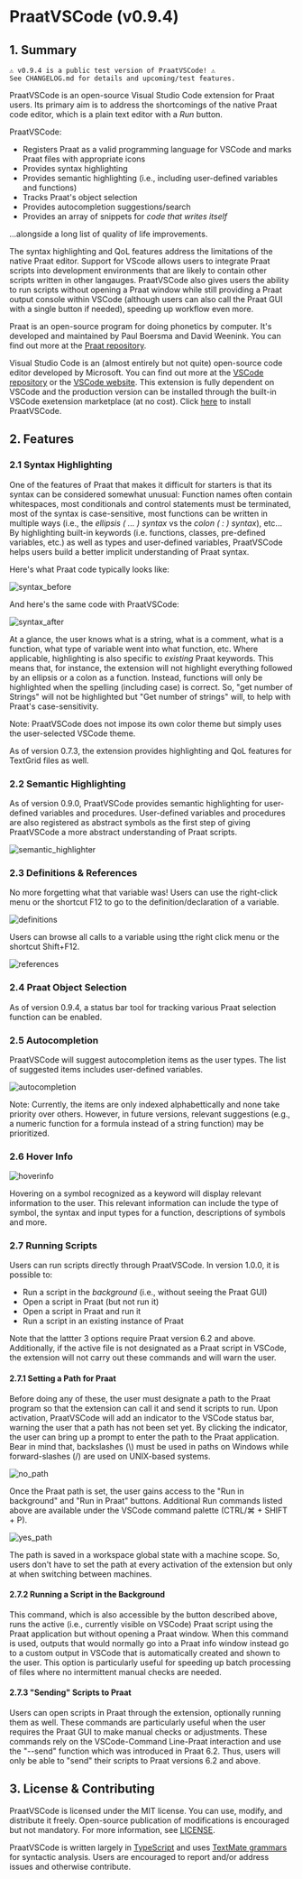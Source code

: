 # PraatVSCode (v0.9.4)

## 1. Summary

    ⚠️ v0.9.4 is a public test version of PraatVSCode! ⚠️
    See CHANGELOG.md for details and upcoming/test features.

PraatVSCode is an open-source Visual Studio Code extension for Praat users. Its primary aim is to address the shortcomings of the native Praat code editor, which is a plain text editor with a *Run* button.

PraatVSCode:

- Registers Praat as a valid programming language for VSCode and marks Praat files with appropriate icons
- Provides syntax highlighting
- Provides semantic highlighting (i.e., including user-defined variables and functions)
- Tracks Praat's object selection
- Provides autocompletion suggestions/search
- Provides an array of snippets for *code that writes itself*

...alongside a long list of quality of life improvements.

The syntax highlighting and QoL features address the limitations of the native Praat editor. Support for VScode allows users to integrate Praat scripts into development environments that are likely to contain other scripts written in other langauges. PraatVSCode also gives users the ability to run scripts without opening a Praat window while still providing a Praat output console within VSCode (although users can also call the Praat GUI with a single button if needed), speeding up workflow even more.

Praat is an open-source program for doing phonetics by computer. It's developed and maintained by Paul Boersma and David Weenink. You can find out more at the [Praat repository](https://github.com/praat/praat).

Visual Studio Code is an (almost entirely but not quite) open-source code editor developed by Microsoft. You can find out more at the [VSCode repository](https://github.com/microsoft/vscode) or the [VSCode website](https://code.visualstudio.com/). This extension is fully dependent on VSCode and the production version can be installed through the built-in VSCode exetension marketplace (at no cost). Click [here](https://marketplace.visualstudio.com/items?itemName=OrhunUlusahin.praatvscode) to install PraatVSCode.

## 2. Features

### 2.1 Syntax Highlighting

One of the features of Praat that makes it difficult for starters is that its syntax can be considered somewhat unusual: Function names often contain whitespaces, most conditionals and control statements must be terminated, most of the syntax is case-sensitive, most functions can be written in multiple ways (i.e., the *ellipsis ( ... ) syntax* vs the *colon ( : ) syntax*), etc... By highlighting built-in keywords (i.e. functions, classes, pre-defined variables, etc.) as well as types and user-defined variables, PraatVSCode helps users build a better implicit understanding of Praat syntax.

Here's what Praat code typically looks like:

![syntax_before](/assets/syntax_before.png)

And here's the same code with PraatVSCode:

![syntax_after](/assets/syntax_after.png)

At a glance, the user knows what is a string, what is a comment, what is a function, what type of variable went into what function, etc. Where applicable, highlighting is also specific to *existing* Praat keywords. This means that, for instance, the extension will not highlight everything followed by an ellipsis or a colon as a function. Instead, functions will only be highlighted when the spelling (including case) is correct. So, "get number of Strings" will not be highlighted but "Get number of strings" will, to help with Praat's case-sensitivity.

Note: PraatVSCode does not impose its own color theme but simply uses the user-selected VSCode theme.

As of version 0.7.3, the extension provides highlighting and QoL features for TextGrid files as well.

### 2.2 Semantic Highlighting

As of version 0.9.0, PraatVSCode provides semantic highlighting for user-defined variables and procedures. User-defined variables and procedures are also registered as abstract symbols as the first step of giving PraatVSCode a more abstract understanding of Praat scripts.

![semantic_highlighter](/assets/semantic_hi.gif)

### 2.3 Definitions & References

No more forgetting what that variable was! Users can use the right-click menu or the shortcut F12 to go to the definition/declaration of a variable.

![definitions](/assets/definitions.gif)

Users can browse all calls to a variable using tthe right click menu or the shortcut Shift+F12.

![references](/assets/references.gif)

### 2.4 Praat Object Selection

As of version 0.9.4, a status bar tool for tracking various Praat selection function can be enabled.


### 2.5 Autocompletion

PraatVSCode will suggest autocompletion items as the user types. The list of suggested items includes user-defined variables.

![autocompletion](/assets/autocompletion.gif)

Note: Currently, the items are only indexed alphabettically and none take priority over others. However, in future versions, relevant suggestions (e.g., a numeric function for a formula instead of a string function) may be prioritized.

### 2.6 Hover Info

![hoverinfo](/assets/hoverinfo.png)

Hovering on a symbol recognized as a keyword will display relevant information to the user. This relevant information can include the type of symbol, the syntax and input types for a function, descriptions of symbols and more.

### 2.7 Running Scripts

Users can run scripts directly through PraatVSCode. In version 1.0.0, it is possible to:

- Run a script in the *background* (i.e., without seeing the Praat GUI)
- Open a script in Praat (but not run it)
- Open a script in Praat and run it
- Run a script in an existing instance of Praat

Note that the lattter 3 options require Praat version 6.2 and above. Additionally, if the active file is not designated as a Praat script in VSCode, the extension will not carry out these commands and will warn the user.

#### 2.7.1 Setting a Path for Praat

Before doing any of these, the user must designate a path to the Praat program so that the extension can call it and send it scripts to run. Upon activation, PraatVSCode will add an indicator to the VSCode status bar, warning the user that a path has not been set yet. By clicking the indicator, the user can bring up a prompt to enter the path to the Praat application. Bear in mind that, backslashes (\\) must be used in paths on Windows while forward-slashes (/) are used on UNIX-based systems.

![no_path](/assets/no_path.png)

Once the Praat path is set, the user gains access to the "Run in background" and "Run in Praat" buttons. Additional Run commands listed above are available under the VSCode command palette (CTRL/⌘ + SHIFT + P).

![yes_path](/assets/yes_path.png)

The path is saved in a workspace global state with a machine scope. So, users don't have to set the path at every activation of the extension but only at when switching between machines.

#### 2.7.2 Running a Script in the Background

This command, which is also accessible by the button described above, runs the active (i.e., currently visible on VSCode) Praat script using the Praat application but without opening a Praat window. When this command is used, outputs that would normally go into a Praat info window instead go to a custom output in VSCode that is automatically created and shown to the user. This option is particularly useful for speeding up batch processing of files where no intermittent manual checks are needed.

#### 2.7.3 "Sending" Scripts to Praat

Users can open scripts in Praat through the extension, optionally running them as well. These commands are particularly useful when the user requires the Praat GUI to make manual checks or adjustments. These commands rely on the VSCode-Command Line-Praat interaction and use the "--send" function which was introduced in Praat 6.2. Thus, users will only be able to "send" their scripts to Praat versions 6.2 and above.

## 3. License & Contributing

PraatVSCode is licensed under the MIT license. You can use, modify, and distribute it freely. Open-source publication of modifications is encouraged but not mandatory. For more information, see [LICENSE](/LICENSE).

PraatVSCode is written largely in [TypeScript](https://www.typescriptlang.org/) and uses [TextMate grammars](https://code.visualstudio.com/api/language-extensions/syntax-highlight-guide) for syntactic analysis. Users are encouraged to report and/or address issues and otherwise contribute.
